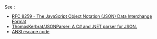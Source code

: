 See :

- [RFC 8259 - The JavaScript Object Notation (JSON) Data Interchange Format](https://tools.ietf.org/html/rfc8259)
- [ThomasKerbrat/JSONParser: A C# and .NET parser for JSON.](https://github.com/ThomasKerbrat/JSONParser)
- [ANSI escape code](https://en.wikipedia.org/wiki/ANSI_escape_code)

